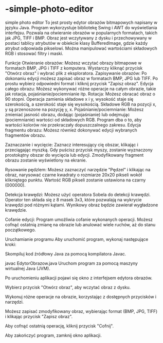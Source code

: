 # -simple-photo-editor
 simple photo editor
To jest prosty edytor obrazów bitmapowych napisany w języku Java. Program wykorzystuje bibliotekę Swing i AWT do wyświetlania interfejsu. Pozwala na otwieranie obrazów w popularnych formatach, takich jak JPG, TIFF i BMP. Obraz jest wczytywany z dysku i przechowywany w postaci tablicy atrybutów w obiekcie klasy BufferedImage, gdzie każdy atrybut odpowiada pikselowi. Można manipulować wartościami składowych RGB i stosować filtry i maski.

Funkcje
Otwieranie obrazów: Możesz wczytać obrazy bitmapowe w formatach BMP, JPG i TIFF z komputera. Wystarczy kliknąć przycisk "Otwórz obraz" i wybrać plik z eksploratora.
Zapisywanie obrazów: Po dokonaniu edycji możesz zapisać obraz w formatach BMP, JPG lub TIFF. Po prostu wybierz odpowiedni format i kliknij przycisk "Zapisz obraz".
Edycja całego obrazu: Możesz wykonywać różne operacje na całym obrazie, takie jak rotacja, pojaśnianie/pociemnianie itp.
Rotacja: Możesz obracać obraz o 90 stopni. Operacja zamienia składowe x i y, wysokość staje się szerokością, a szerokość staje się wysokością. Składowe RGB na pozycji x, y są przenoszone na pozycję y, x.
Pojaśnianie/pociemnianie: Możesz zmieniać jasność obrazu, dodając (pojaśnianie) lub odejmując (pociemnianie) wartości od składowych RGB. Program dba o to, aby wartości kolorów nie przekraczały dopuszczalnego zakresu.
Edycja fragmentu obrazu: Możesz również dokonywać edycji wybranych fragmentów obrazu.

Zaznaczanie i wycięcie: Zaznacz interesujący cię obszar, klikając i przeciągając myszką. Gdy puścisz przycisk myszy, zostanie wyznaczony prostokątny obszar do wycięcia lub edycji. Zmodyfikowany fragment obrazu zostanie wyświetlony na ekranie.

Rysowanie pędzlem: Możesz zaznaczyć narzędzie "Pędzel" i klikając na obraz, narysować czarne kwadraty o rozmiarze 20x20 pikseli wokół klikniętego punktu. Wartość RGB pikseli zostanie ustawiona na czarny (000000).

Detekcja krawędzi: Możesz użyć operatora Sobela do detekcji krawędzi. Operator ten składa się z 8 masek 3x3, które pozwalają na wykrycie krawędzi pod różnymi kątami. Wynikowy obraz będzie zawierał wygładzone krawędzie.

Cofanie edycji: Program umożliwia cofanie wykonanych operacji. Możesz cofnąć ostatnią zmianę na obrazie lub anulować wiele ruchów, aż do stanu początkowego.

Uruchamianie programu
Aby uruchomić program, wykonaj następujące kroki:

Skompiluj kod źródłowy Java za pomocą kompilatora Javac.

javac EdytorObrazow.java
Uruchom program za pomocą maszyny wirtualnej Java (JVM).

Po uruchomieniu aplikacji pojawi się okno z interfejsem edytora obrazów.

Wybierz przycisk "Otwórz obraz", aby wczytać obraz z dysku.

Wykonuj różne operacje na obrazie, korzystając z dostępnych przycisków i narzędzi.

Możesz zapisać zmodyfikowany obraz, wybierając format (BMP, JPG, TIFF) i klikając przycisk "Zapisz obraz".

Aby cofnąć ostatnią operację, kliknij przycisk "Cofnij".

Aby zakończyć program, zamknij okno aplikacji.
